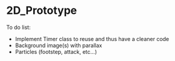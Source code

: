 # 2D_Prototype

To do list:
 - Implement Timer class to reuse and thus have a cleaner code
 - Background image(s) with parallax
 - Particles (footstep, attack, etc...)
